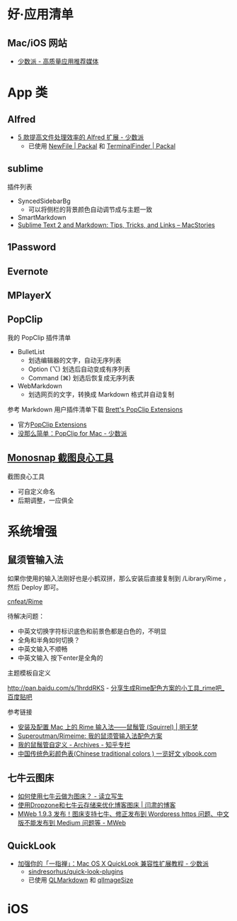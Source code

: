 # 好·应用清单

## Mac/iOS 网站

- [少数派 - 高质量应用推荐媒体](http://sspai.com/)



# App 类

## Alfred

- [5 款提高文件处理效率的 Alfred 扩展 - 少数派](http://sspai.com/32680)
	+ 已使用 [NewFile | Packal](http://www.packal.org/workflow/newfile) 和 [TerminalFinder | Packal](http://www.packal.org/workflow/terminalfinder)

## sublime 


插件列表

- SyncedSidebarBg
	+ 可以将侧栏的背景颜色自动调节成与主题一致
- SmartMarkdown
- [Sublime Text 2 and Markdown: Tips, Tricks, and Links – MacStories](https://www.macstories.net/roundups/sublime-text-2-and-markdown-tips-tricks-and-links/)



## 1Password

## Evernote

## MPlayerX


## PopClip

我的 PopClip 插件清单

- BulletList
	+ 划选编辑器的文字，自动无序列表
	+ Option (⌥) 划选后自动变成有序列表
	+ Command (⌘) 划选后恢复成无序列表
- WebMarkdown
	+ 划选网页的文字，转换成 Markdown 格式并自动复制

参考 Markdown 用户插件清单下载 [Brett's PopClip Extensions](https://github.com/ttscoff/popclipextensions)


- 官方[PopClip Extensions](https://pilotmoon.com/popclip/extensions/) 
- [没那么简单：PopClip for Mac - 少数派](http://sspai.com/25483)






## [Monosnap 截图良心工具](https://itunes.apple.com/us/app/monosnap/id540348655?mt=12&ls=1)

截图良心工具

- 可自定义命名
- 后期调整，一应俱全



# 系统增强


## 鼠须管输入法

如果你使用的输入法刚好也是小鹤双拼，那么安装后直接复制到 /Library/Rime ，然后 Deploy 即可。

[cnfeat/Rime](https://github.com/cnfeat/Rime)

待解决问题：

- 中英文切换字符标识底色和前景色都是白色的，不明显
- 全角和半角如何切换？
- 中英文输入不顺畅
- 中英文输入 按下enter是全角的


主题模板自定义

http://pan.baidu.com/s/1hrddRKS
	- [分享生成Rime配色方案的小工具_rime吧_百度贴吧](http://tieba.baidu.com/p/2491103778)


参考链接

- [安装及配置 Mac 上的 Rime 输入法——鼠鬚管 (Squirrel) | 明无梦](http://www.dreamxu.com/install-config-squirrel/)
- [Superoutman/Rimeime: 我的鼠须管输入法配色方案](https://github.com/Superoutman/Rimeime)
- [我的鼠鬚管自定义 - Archives - 知乎专栏](http://zhuanlan.zhihu.com/lianghai/19599206)
- [中国传统色彩颜色表(Chinese traditional colors ) 一览好文 ylbook.com](http://ylbook.com/cms/web/chuantongsecai/chuantongsecai.htm)


## 七牛云图床

- [如何使用七牛云做为图床？ - 读立写生](http://cnfeat.com/blog/2015/11/30/cli-qiniu/)
- [使用Dropzone和七牛云存储来优化博客图床 | 闫肃的博客](http://yansu.org/2015/01/10/use-dropzone-and-qiniu-to-store-blog-images.html)
- [MWeb 1.9.3 发布！图床支持七牛、修正发布到 Wordpress https 问题、中文版不能发布到 Medium 问题等 - MWeb](http://zh.mweb.im/mweb-1.9.3-release.html)

## QuickLook

- [加强你的「一指禅」：Mac OS X QuickLook 兼容性扩展教程 - 少数派](http://sspai.com/31927)
	- [sindresorhus/quick-look-plugins](https://github.com/sindresorhus/quick-look-plugins)
	- 已使用 [QLMarkdown](https://github.com/toland/qlmarkdown) 和 [qlImageSize](https://github.com/Nyx0uf/qlImageSize)




# iOS

